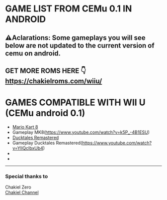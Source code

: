 # GAME LIST FROM CEMu 0.1 IN ANDROID
⚠Aclarations: Some gameplays you will see below are not updated to the current version of cemu on android.
---

GET MORE ROMS HERE 👇
https://chakielroms.com/wiiu/
---



# GAMES COMPATIBLE WITH WII U (CEMu android 0.1)

- [Mario Kart 8](https://chakielroms.com/wiiu/)
- Gameplay MK8(https://www.youtube.com/watch?v=k5P_-4B1ESU)
- [Ducktales Remastered](https://chakielroms.com/wiiu/)
- Gameplay Ducktales Remastered(https://www.youtube.com/watch?v=YlIQcIbxUb4)
- 
- 



---

### Special thanks to
Chakiel Zero<br/>
[Chakiel Channel](https://www.youtube.com/@Chakielzero2)


